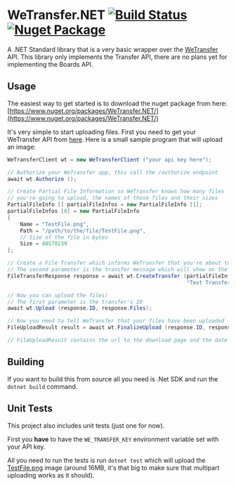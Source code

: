 # WeTransfer.NET [![Build Status](https://travis-ci.com/CodeMyst/WeTransfer.NET.svg?branch=master)](https://travis-ci.com/CodeMyst/WeTransfer.NET) [![Nuget Package](https://img.shields.io/nuget/v/WeTransfer.NET.svg)](https://www.nuget.org/packages/WeTransfer.NET/)

A .NET Standard library that is a very basic wrapper over the [WeTransfer](https://developers.wetransfer.com/) API. This library only implements the Transfer API, there are no plans yet for implementing the Boards API.

## Usage

The easiest way to get started is to download the nuget package from here: [https://www.nuget.org/packages/WeTransfer.NET/](https://www.nuget.org/packages/WeTransfer.NET/)

It's very simple to start uploading files. First you need to get your WeTransfer API from [here](https://developers.wetransfer.com/). Here is a small sample program that will upload an image:

```cs
WeTransferClient wt = new WeTransferClient ("your api key here");

// Authorize your WeTransfer app, this call the /authorize endpoint
await wt.Authorize ();

// Create Partial File Information so WeTransfer knows how many files
// you're going to upload, the names of those files and their sizes
PartialFileInfo [] partialFileInfos = new PartialFileInfo [1];
partialFileInfos [0] = new PartialFileInfo
{
    Name = "TestFile.png",
    Path = "/path/to/the/file/TestFile.png",
    // Size of the file in bytes
    Size = 48570239
};

// Create a File Transfer which informs WeTransfer that you're about to upload files
// The second parameter is the transfer message which will show on the download page
FileTransferResponse response = await wt.CreateTransfer (partialFileInfos,
                                                         "Test Transfer");

// Now you can upload the files!
// The first parameter is the transfer's ID
await wt.Upload (response.ID, response.Files);

// Now you need to tell WeTransfer that your files have been uploaded
FileUploadResult result = await wt.FinalizeUpload (response.ID, response.Files);

// FileUploadResult contains the url to the download page and the date of the expiry
```

## Building

If you want to build this from source all you need is .Net SDK and run the `dotnet build` command.

## Unit Tests

This project also includes unit tests (just one for now).

First you **have** to have the `WE_TRANSFER_KEY` environment variable set with your API key.

All you need to run the tests is run `dotnet test` which will upload the [TestFile.png](test/TestFile.png) image (around 16MB, it's that big to make sure that multipart uploading works as it should).
